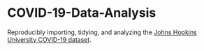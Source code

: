 # COVID-19-Data-Analysis
Reproducibly importing, tidying, and analyzing the [Johns Hopkins University COVID-19 dataset](https://github.com/CSSEGISandData/COVID-19/tree/master/csse_covid_19_data/csse_covid_19_time_series).
